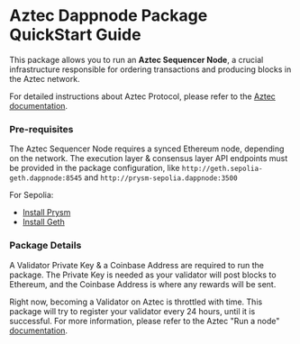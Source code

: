 # Aztec Dappnode Package QuickStart Guide

This package allows you to run an **Aztec Sequencer Node**, a crucial infrastructure responsible for ordering transactions and producing blocks in the Aztec network.

For detailed instructions about Aztec Protocol, please refer to the [Aztec documentation](https://docs.aztec.network/).

### Pre-requisites

The Aztec Sequencer Node requires a synced Ethereum node, depending on the network. The execution layer & consensus layer API endpoints must be provided in the package configuration, like `http://geth.sepolia-geth.dappnode:8545` and `http://prysm-sepolia.dappnode:3500` 

For Sepolia:
- [Install Prysm](http://my.dappnode/installer/dnp/prysm-sepolia.dnp.dappnode.eth)
- [Install Geth](http://my.dappnode/installer/dnp/sepolia-geth.dnp.dappnode.eth)


### Package Details

A Validator Private Key & a Coinbase Address are required to run the package. The Private Key is needed as your validator will post blocks to Ethereum, and the Coinbase Address is where any rewards will be sent.

Right now, becoming a Validator on Aztec is throttled with time. This package will try to register your validator every 24 hours, until it is successful. For more information, please refer to the Aztec "Run a node" [documentation](https://docs.aztec.network/the_aztec_network/guides/run_nodes/how_to_run_sequencer).